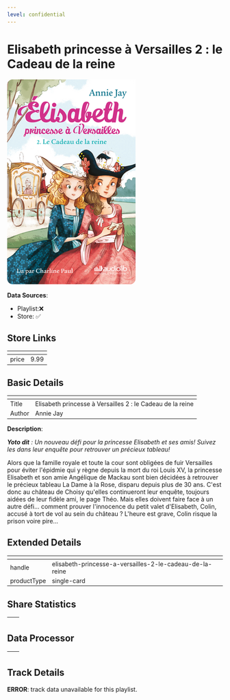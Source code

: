 ```yaml
---
level: confidential
---
```

# Elisabeth princesse à Versailles 2 : le Cadeau de la reine

![card_[6QIhV].png](../../img/cards/card_[6QIhV].png)

**Data Sources**: 

- Playlist:❌
- Store: ✅


## Store Links

| <!-- --> | <!-- --> |
| - | - |
| price | 9.99 |


## Basic Details

| <!-- --> | <!-- --> |
| - | - |
| Title | Elisabeth princesse à Versailles 2 : le Cadeau de la reine |
| Author | Annie Jay |

**Description**:

_**Yoto dit** : Un nouveau défi pour la princesse Elisabeth et ses amis! Suivez les dans leur enquête pour retrouver un précieux tableau!_

Alors que la famille royale et toute la cour sont obligées de fuir Versailles pour éviter l'épidmie qui y règne depuis la mort du roi Louis XV, la princesse Elisabeth et son amie Angélique de Mackau sont bien décidées à retrouver le précieux tableau La Dame à la Rose, disparu depuis plus de 30 ans. C'est donc au château de Choisy qu'elles continueront leur enquête, toujours aidées de leur fidèle ami, le page Théo. Mais elles doivent faire face à un autre défi... comment prouver l'innocence du petit valet d'Elisabeth, Colin, accusé à tort de vol au sein du château ? L'heure est grave, Colin risque la prison voire pire...


## Extended Details

| <!-- --> | <!-- --> |
| - | - |
| handle | elisabeth-princesse-a-versailles-2-le-cadeau-de-la-reine |
| productType | single-card |


## Share Statistics

| <!-- --> | <!-- --> |
| - | - |


## Data Processor

| <!-- --> | <!-- --> |
| - | - |


## Track Details

**ERROR**: track data unavailable for this playlist.
